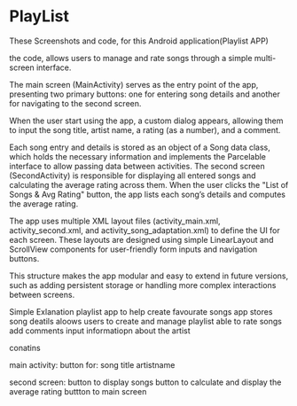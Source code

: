 # PlayList

These Screenshots and code, for this  Android application(Playlist APP) 

the code, allows users to manage and rate songs through a simple multi-screen interface. 

The main screen (MainActivity) serves as the entry point of the app, presenting two primary buttons: one for entering song details and another for navigating to the second screen. 

When the user start using the app, a custom dialog appears, allowing them to input the song title, artist name, a rating (as a number), and a comment. 

Each song entry and details is stored as an object of a Song data class, which holds the necessary information and implements the Parcelable interface to allow passing data between activities.
The second screen (SecondActivity) is responsible for displaying all entered songs and calculating the average rating across them. When the user clicks the "List of Songs & Avg Rating" button, the app lists each song’s details and computes the average rating.
 
The app uses multiple XML layout files (activity_main.xml, activity_second.xml, and activity_song_adaptation.xml) 
to define the UI for each screen. 
These layouts are designed using simple LinearLayout and ScrollView components for user-friendly form inputs and navigation buttons.

 This structure makes the app modular and easy to extend in future versions, such as adding persistent storage or handling more complex interactions between screens.

Simple Exlanation
playlist app to help create favourate songs
app stores song deatils
aloows users to create and manage playlist
able to rate songs
add comments
input informatiopn about the artist


conatins

main activity:
button for:
song title
artistname

second screen:
button to display songs
button to calculate and display the average rating
buttton to main screen


